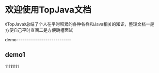 # 欢迎使用TopJava文档

《TopJava》总结了个人在平时积累的各种各样和Java相关的知识，整理文档一是方便自己平时查阅二是方便跳槽面试


demo----------------------------

## demo1
11111111
